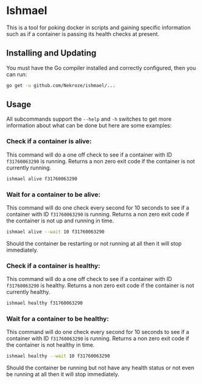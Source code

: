 # Ishmael

This is a tool for poking docker in scripts and gaining specific information such as if a container is passing its health checks at present.

## Installing and Updating

You must have the Go compiler installed and correctly configured, then you can run:

```bash
go get -u github.com/Nekroze/ishmael/...
```

## Usage

All subcommands support the `--help` and `-h` switches to get more information about what can be done but here are some examples:

### Check if a container is alive:

This command will do a one off check to see if a container with ID `f31760063290` is running. Returns a non zero exit code if the container is not currently running.

```bash
ishmael alive f31760063290
```
### Wait for a container to be alive:

This command will do one check every second for 10 seconds to see if a container with ID `f31760063290` is running. Returns a non zero exit code if the container is not up and running in time.

```bash
ishmael alive --wait 10 f31760063290
```

Should the container be restarting or not running at all then it will stop immediately.

### Check if a container is healthy:

This command will do a one off check to see if a container with ID `f31760063290` is healthy. Returns a non zero exit code if the container is not currently healthy.

```bash
ishmael healthy f31760063290
```

### Wait for a container to be healthy:

This command will do one check every second for 10 seconds to see if a container with ID `f31760063290` is running. Returns a non zero exit code if the container is not healthy in time.

```bash
ishmael healthy --wait 10 f31760063290
```

Should the container be running but not have any health status or not even be running at all then it will stop immediately.
